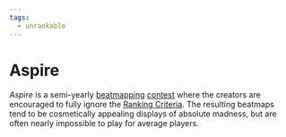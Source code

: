 ```yaml
---
tags:
  - unrankable
---
```


# Aspire

*Aspire* is a semi-yearly [beatmapping](/wiki/Beatmapping) [contest](/wiki/Contests) where the creators are encouraged to fully ignore the [Ranking Criteria](/wiki/Ranking_Criteria). The resulting beatmaps tend to be cosmetically appealing displays of absolute madness, but are often nearly impossible to play for average players.

<!-- This is a stub -->

<!-- TODO: Insert images and links -->
